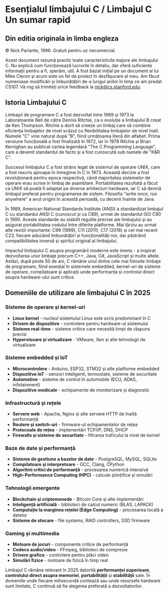 # Esențialul limbajului C / Limbajul C Un sumar rapid


## Din editia originala in limba engleza
© Nick Parlante, 1996. Gratuit pentru uz necomercial.

Acest document rezumă practic toate caracteristicile majore ale limbajului C. Nu explică cum funcționează lucrurile în detaliu, dar oferă suficiente informații pentru a fi, sperăm, util. A fost bazat inițial pe un document al lui Mike Cleron și acum este un fel de proiect în desfășurare al meu. Am făcut numeroase modificări și îmbunătățiri de-a lungul anilor în timp ce am predat CS107. Vă rog să trimiteți orice feedback la nick@cs.stanford.edu.

## Istoria Limbajului C

Limbajul de programare C a fost dezvoltat între 1969 și 1973 la Laboratoarele Bell de către Dennis Ritchie, ca o evoluție a limbajului B creat de Ken Thompson. Ritchie a dorit să creeze un limbaj care să combine eficiența limbajelor de nivel scăzut cu flexibilitatea limbajelor de nivel înalt. Numele "C" vine natural după "B", fiind următoarea literă din alfabet. Prima versiune funcțională a fost finalizată în 1972, iar în 1978 Ritchie și Brian Kernighan au publicat cartea legendară "The C Programming Language", care a devenit standardul de facto și a fost cunoscută sub numele de "K&R C".

Succesul limbajului C a fost strâns legat de sistemul de operare UNIX, care a fost rescris aproape în întregime în C în 1973. Această decizie a fost revoluționară pentru epoca respectivă, când majoritatea sistemelor de operare erau scrise în limbaj de asamblare. Portabilitatea rezultată a făcut ca UNIX să poată fi adaptat pe diverse arhitecturi hardware, iar C să devină limbajul preferat pentru programarea de sistem. Filosofia "write once, run anywhere" a avut origini în această perioadă, cu decenii înainte de Java.

În 1989, American National Standards Institute (ANSI) a standardizat limbajul C cu standardul ANSI C (cunoscut și ca C89), urmat de standardul ISO C90 în 1990. Aceste standarde au stabilit regulile precise ale limbajului și au asigurat portabilitatea codului între diferite platforme. Mai târziu au urmat alte revizii importante: C99 (1999), C11 (2011), C17 (2018) și cel mai recent C23, fiecare aducând îmbunătățiri și funcționalități noi, dar păstrând compatibilitatea inversă și spiritul original al limbajului.

Impactul limbajului C asupra programării moderne este imens - a inspirat dezvoltarea unor limbaje precum C++, Java, C#, JavaScript și multe altele. Astăzi, după peste 50 de ani, C rămâne unul dintre cele mai folosite limbaje de programare, fiind esențial în sistemele embedded, kernel-uri de sisteme de operare, compilatoare și aplicații unde performanța și controlul direct asupra hardware-ului sunt critice.

## Domeniile de utilizare ale limbajului C în 2025

### Sisteme de operare și kernel-uri
- **Linux kernel** - nucleul sistemului Linux este scris predominant în C
- **Drivere de dispozitive** - controlere pentru hardware-ul sistemului
- **Sisteme real-time** - sisteme critice care necesită timpi de răspuns precisi
- **Hypervisoare și virtualizare** - VMware, Xen și alte tehnologii de virtualizare

### Sisteme embedded și IoT
- **Microcontrolere** - Arduino, ESP32, STM32 și alte platforme embedded
- **Dispozitive IoT** - senzori inteligenti, termostate, sisteme de securitate
- **Automotive** - sisteme de control în automobile (ECU, ADAS, infotainment)
- **Dispozitive medicale** - echipamente de monitorizare și diagnostic

### Infrastructură și rețele
- **Servere web** - Apache, Nginx și alte servere HTTP de înaltă performanță
- **Routere și switch-uri** - firmware-ul echipamentelor de rețea
- **Protocoale de rețea** - implementări TCP/IP, DNS, DHCP
- **Firewalls și sisteme de securitate** - filtrarea traficului la nivel de kernel

### Baze de date și performanță
- **Sisteme de gestiune a bazelor de date** - PostgreSQL, MySQL, SQLite
- **Compilatoare și interpretoare** - GCC, Clang, CPython
- **Algoritmi critici de performanță** - procesarea numerică intensivă
- **High-Performance Computing (HPC)** - calcule științifice și simulări

### Tehnologii emergente
- **Blockchain și criptomonede** - Bitcoin Core și alte implementări
- **Inteligență artificială** - biblioteci de calcul numeric (BLAS, LAPACK)
- **Computație la marginea rețelei (Edge Computing)** - procesarea locală a datelor
- **Sisteme de stocare** - file systems, RAID controllers, SSD firmware

### Gaming și multimedia
- **Motoare de jocuri** - componente critice de performanță
- **Codecs audio/video** - FFmpeg, biblioteci de compresie
- **Drivere grafice** - controlere pentru plăci video
- **Simulări fizice** - motoare de fizică în timp real

Limbajul C rămâne relevant în 2025 datorită **performanței superioare**, **controlului direct asupra memoriei**, **portabilității** și **stabilității** sale. În domeniile unde fiecare milisecundă contează sau unde resursele hardware sunt limitate, C continuă să fie alegerea preferată a dezvoltatorilor.
